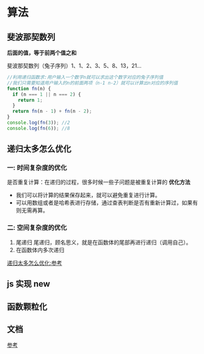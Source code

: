 # 算法

## 斐波那契数列

**后面的值，等于前两个值之和**

斐波那契数列（兔子序列）1、1、2、3、5、8、13，21…

```js
//利用递归函数求:用户输入一个数字n就可以求出这个数字对应的兔子序列值
//我们只需要知道用户输入的n的前面两项（n-1 n-2）就可以计算出n对应的序列值
function fn(n) {
  if (n === 1 || n === 2) {
    return 1;
  }
  return fn(n - 1) + fn(n - 2);
}
console.log(fn(3)); //2
console.log(fn(6)); //8
```

## 递归太多怎么优化

### 一: 时间复杂度的优化

是否重复计算：在递归的过程，很多时候一些子问题是被重复计算的
**优化方法**

- 我们可以将计算的结果保存起来，就可以避免重复进行计算。
- 可以用数组或者是哈希表进行存储，通过查表判断是否有重新计算过，如果有则无需再算。

### 二: 空间复杂度的优化

1. 尾递归
   尾递归，顾名思义，就是在函数体的尾部再进行递归（调用自己）。
2. 在函数体内多次递归

[递归太多怎么优化:参考](https://blog.csdn.net/Mutonix6/article/details/115910658)

## js 实现 new

## 函数颗粒化

## 文档

[参考](https://blog.csdn.net/Better_Xing/article/details/114937915)
